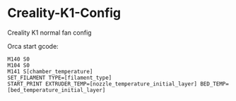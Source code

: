 # Creality-K1-Config
Creality K1 normal fan config

Orca start gcode:
```
M140 S0
M104 S0 
M141 S[chamber_temperature]
SET_FILAMENT TYPE=[filament_type]
START_PRINT EXTRUDER_TEMP=[nozzle_temperature_initial_layer] BED_TEMP=[bed_temperature_initial_layer]
```
